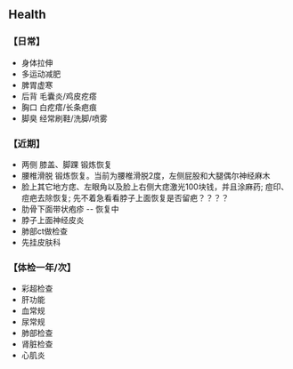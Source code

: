## Health

### 【日常】

* 身体拉伸
* 多运动减肥
* 脾胃虚寒
* 后背 毛囊炎/鸡皮疙瘩
* 胸口 白疙瘩/长条疤痕
* 脚臭 经常刷鞋/洗脚/喷雾

### 【近期】

* 两侧 膝盖、脚踝 锻炼恢复
* 腰椎滑脱 锻炼恢复。当前为腰椎滑脱2度，左侧屁股和大腿偶尔神经麻木
* 脸上其它地方痣、左眼角以及脸上右侧大痣激光100块钱，并且涂麻药; 痘印、痘疤去除恢复; 先不着急看看脖子上面恢复是否留疤？？？？
* 肋骨下面带状疱疹 -- 恢复中
* 脖子上面神经皮炎
* 肺部ct做检查
* 先挂皮肤科

### 【体检一年/次】

* 彩超检查
* 肝功能
* 血常规
* 尿常规
* 肺部检查
* 肾脏检查
* 心肌炎
